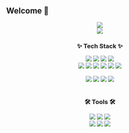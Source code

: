 ## Welcome 👋

<div align="center">
<a href="https://solved.ac/sunho3456">
  <img src="http://mazassumnida.wtf/api/v2/generate_badge?boj=sunho3456">
</a>
</div>

<div align="center">
  <img src="https://github-readme-stats.vercel.app/api?username=ohnoesganj&show_icons=true&theme=radical" />
<!--  <img src="https://github-readme-stats.vercel.app/api/top-langs/?username=ohnoesganj&layout=compact" />-->
</div> 
<h3 align="center">✨ Tech Stack ✨</h3>
<div align="center">


<div align="center">
  <img src="https://img.shields.io/badge/Android-3DDC84?style=flat-square&logo=android&logoColor=white"/>
  <img src="https://img.shields.io/badge/java-007396?style=flat-square&logo=java&logoColor=white"/>
  <img src="https://img.shields.io/badge/kotlin-150458.svg?style=flat-square&logo=kotlin&logoColor=white" />
<img src="https://img.shields.io/badge/PHP-777BB4?style=flat-square&logo=php&logoColor=white"/>

</div>
  


<div>
  <img src="https://img.shields.io/badge/springboot-6DB33F?style=flat-square&logo=springboot&logoColor=white">
  <img src="https://img.shields.io/badge/Spring Security-6DB33F?style=flat-square&logo=Spring Security&logoColor=white">
  <img src="https://img.shields.io/badge/react-20232a.svg?style=flat-square&logo=react&logoColor=61DAFB" />
  <img src="https://img.shields.io/badge/Vue.js-4FC08D?style=flat-square&logo=Vue.js&logoColor=white"/>
  <img src="https://img.shields.io/badge/javascript-F7DF1E.svg?style=flat-square&logo=javascript&logoColor=20232a" />
  <img src="https://img.shields.io/badge/Node.js-339933?style=flat-square&logo=Node.js&logoColor=white"/>
</div>

<br>



<div align="center">
  <img src="https://img.shields.io/badge/MariaDB-003545?style=flat-square&logo=mariaDB&logoColor=white"/>
  <img src="https://img.shields.io/badge/MySQL-4479A1?style=flat-square&logo=MySQL&logoColor=white"/>
  <img src="https://img.shields.io/badge/Firebase-FFCA28?style=flat-square&logo=firebase&logoColor=black"/>
   <img src="https://img.shields.io/badge/ORACLE-F80000?style=flat-square&logo=oracle&logoColor=white"/>
</div>

<br>

<h3 align="center">🛠 Tools 🛠</h3>
<div align="center">
  <img src="https://img.shields.io/badge/Git-F05032?style=flat-square&logo=git&logoColor=white"/>
  <img src="https://img.shields.io/badge/GitHub-181717?style=flat-square&logo=GitHub&logoColor=white"/>
  <img src="https://img.shields.io/badge/Notion-F3F3F3.svg?style=flat-square&logo=notion&logoColor=black" />
</div>

<div align="center">
  <img src="https://img.shields.io/badge/Visual Studio Code-007ACC?style=flat-square&logo=Visual Studio Code&logoColor=white"/>
  <img src="https://img.shields.io/badge/Android Studio-3DDC84?style=flat-square&logo=Android Studio&logoColor=white"/>
    <img src="https://img.shields.io/badge/Postman-FF6C37?style=flat-square&logo=Postman&logoColor=white"/>
<br>

</div>

<br>
